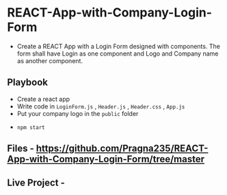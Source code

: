 # REACT-App-with-Company-Login-Form

* Create a REACT App with a Login Form designed with components. The form shall have Login as one component and Logo and Company name as another component.

## Playbook

* Create a react app
* Write code in `LoginForm.js` , `Header.js` , `Header.css` , `App.js`
* Put your company logo in the `public` folder
*     npm start

## Files - https://github.com/Pragna235/REACT-App-with-Company-Login-Form/tree/master
## Live Project - 
